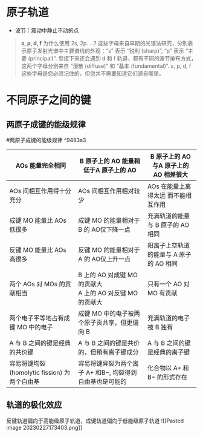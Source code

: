 # 原子轨道
* 波节：震动中静止不动的点
>**s, p, d, f**
为什么使用 2s, 2p. . .? 这些字母来自早期的光谱法研究，分别表示原子发射光谱中主要谱线的外观：“s” 表示 “锐利 (sharp)”, “p” 表示 “主要 (principal)”. 您接下来还会遇到 d 和 f 轨道，都有不同的波节排布方式，这两个字母分别来自 “漫散 (diffuse)” 和 “基本 (fundamental)”. s, p, d, f 这些字母是您必须记住的，但您并不需要知道它们源自哪里。
# 不同原子之间的键
## 两原子成键的能级规律
#两原子成键的能级规律 ^9483a3

| AOs 能量完全相同                   | B 原子上的 AO 能量稍低于A 原子上的 AO | B 原子上的 AO 与A 原子上的 AO 相差很大 |
| ---------------------------------- | ------------------------------------- | -------------------------------------- |
| AOs 间相互作用得十分充分           |      AOs 间相互作用相对较少                                 | AOs 在能量上离得太远 而不能相互作用                                       |
| 成键 MO 能量比 AOs 低很多          |           成键 MO 的能量相对于 B 的 AO仅下降一点                            |    充满轨道的能量与 B 原子的 AO相同                                    |
| 反键 MO 能量比 AOs 高很多          |               反键 MO 的能量相对于 A 的 AO仅上升一点                        |    阳离子上空轨道的能量与 A 原子的 AO 相同                                    |
| 两个 AOs 对 MOs 的贡献相当         |                  B 上的 AO 对成键 MO 的贡献大<br>A 上的 AO 对反键 MO 的贡献大                     |  只有一个 AO 对 MO 有贡献                                     |
| 两个电子平等地占有成键 MO 中的电子 |                      成键 MO 中的电子被两个原子贡共享，但更偏向 B                |              充满轨道的电子被 B 独有                          |
| A 与 B 之间的键是经典的共价键      |                             A 与 B 之间的键是共价的，但稍有离子键成分          |                     A 与 B 之间的键是经典的离子键                   |
| 容易将键均裂 (homolytic fission) 为两个自由基                                   |      容易将键异裂为两个离子 A+ 和B−, 均裂得到自由基也是可能的                                 |  化合物以 A+ 和 B− 的形式存在                                      | ^zagkvz

## 轨道的极化效应
反键轨道偏向于高能级原子轨道，成键轨道偏向于低能级原子轨道
![[Pasted image 20230227173403.png]]

